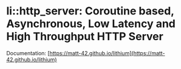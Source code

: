 li::http_server: Coroutine based, Asynchronous, Low Latency and High Throughput HTTP Server
=================================

Documentation: [https://matt-42.github.io/lithium](https://matt-42.github.io/lithium)
